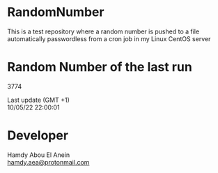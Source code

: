 # RandomNumber    
This is a test repository where a random number is pushed to a file automatically passwordless from a cron job in my Linux CentOS server    
# Random Number of the last run   
3774
      
Last update (GMT +1)    
10/05/22 22:00:01
# Developer    
Hamdy Abou El Anein   
hamdy.aea@protonmail.com
